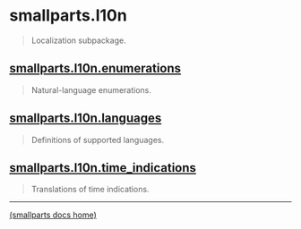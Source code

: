 # smallparts.l10n

> Localization subpackage.

## [smallparts.l10n.enumerations](./smallparts.l10n.enumerations.md)

> Natural-language enumerations.

## [smallparts.l10n.languages](./smallparts.l10n.languages.md)

> Definitions of supported languages.

## [smallparts.l10n.time_indications](./smallparts.l10n.time_indications.md)

> Translations of time indications.

----
[(smallparts docs home)](./)


